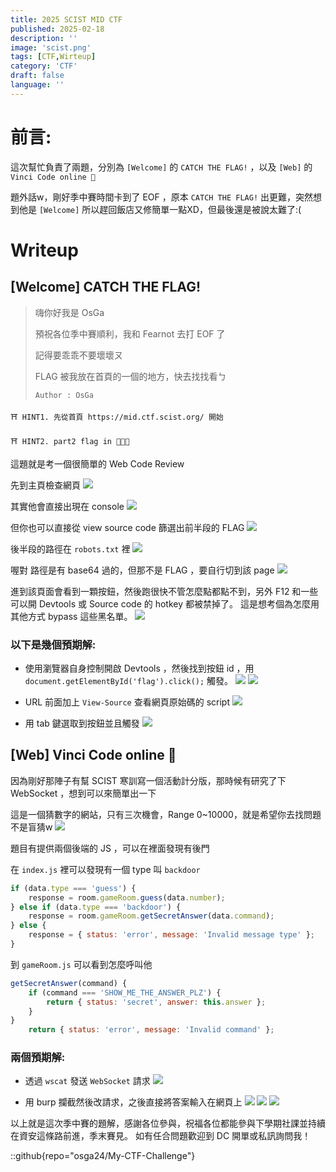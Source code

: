 ```yaml
---
title: 2025 SCIST MID CTF 
published: 2025-02-18
description: ''
image: 'scist.png'
tags: [CTF,Wirteup]
category: 'CTF'
draft: false
language: ''
---
```


# 前言:
這次幫忙負責了兩題，分別為 `[Welcome]` 的 `CATCH THE FLAG!` ，以及 `[Web]` 的 `Vinci Code online 🛜`

題外話w，剛好季中賽時間卡到了 EOF ，原本 `CATCH THE FLAG!` 出更難，突然想到他是 `[Welcome]` 所以趕回飯店又修簡單一點XD，但最後還是被說太難了:(


# Writeup

## [Welcome] CATCH THE FLAG!
> 嗨你好我是 OsGa
> 
> 預祝各位季中賽順利，我和 Fearnot 去打 EOF 了
> 
> 記得要乖乖不要壞壞ㄡ
> 
> FLAG 被我放在首頁的一個的地方，快去找找看ㄅ
> 
> `Author : OsGa`


`⛩️ HINT1. 先從首頁 https://mid.ctf.scist.org/ 開始`

`⛩️ HINT2. part2 flag in 🤖🤖🤖`

這題就是考一個很簡單的 Web Code Review

先到主頁檢查網頁
![](homepage.png)

其實他會直接出現在 console
![](console.png)

但你也可以直接從 view source code 篩選出前半段的 FLAG
![](welcome_flag_part1.png)


後半段的路徑在 `robots.txt` 裡
![](robotstxt.png)

喔對 路徑是有 base64 過的，但那不是 FLAG ，要自行切到該 page
![](urlpage.png)

進到該頁面會看到一顆按鈕，然後跑很快不管怎麼點都點不到，另外 F12 和一些可以開 Devtools 或 Source code 的 hotkey 都被禁掉了。
這是想考個為怎麼用其他方式 bypass 這些黑名單。
![](part2.png)

### 以下是幾個預期解:

- 使用瀏覽器自身控制開啟 Devtools ，然後找到按鈕 id ，用 `document.getElementById('flag').click();` 觸發。
![](arcdevtools.png)
![](console_click.png)
- URL 前面加上 `View-Source` 查看網頁原始碼的 script
![](viewsource.png)

- 用 tab 鍵選取到按鈕並且觸發
![](tab.png)


## [Web] Vinci Code online 🛜
因為剛好那陣子有幫 SCIST 寒訓寫一個活動計分版，那時候有研究了下 WebSocket ，想到可以來簡單出一下

這是一個猜數字的網站，只有三次機會，Range 0~10000，就是希望你去找問題不是盲猜w
![](game.png)

題目有提供兩個後端的 JS ，可以在裡面發現有後門

在 `index.js` 裡可以發現有一個 type 叫 `backdoor`
```js
if (data.type === 'guess') {
    response = room.gameRoom.guess(data.number);
} else if (data.type === 'backdoor') {
    response = room.gameRoom.getSecretAnswer(data.command);
} else {
    response = { status: 'error', message: 'Invalid message type' };
}
```

到 `gameRoom.js` 可以看到怎麼呼叫他
```js 
getSecretAnswer(command) {
    if (command === 'SHOW_ME_THE_ANSWER_PLZ') {
        return { status: 'secret', answer: this.answer };
    }
}
    return { status: 'error', message: 'Invalid command' };
```

### 兩個預期解:
- 透過 `wscat` 發送 `WebSocket` 請求
![](wscat.png)

- 用 burp 攔截然後改請求，之後直接將答案輸入在網頁上
![](burp.png)
![](respond.png)
![](ans.png)


以上就是這次季中賽的題解，感謝各位參與，祝福各位都能參與下學期社課並持續在資安這條路前進，季末賽見。
如有任合問題歡迎到 DC 開單或私訊詢問我！

::github{repo="osga24/My-CTF-Challenge"}

